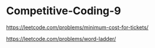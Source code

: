 # Competitive-Coding-9
https://leetcode.com/problems/minimum-cost-for-tickets/

https://leetcode.com/problems/word-ladder/

